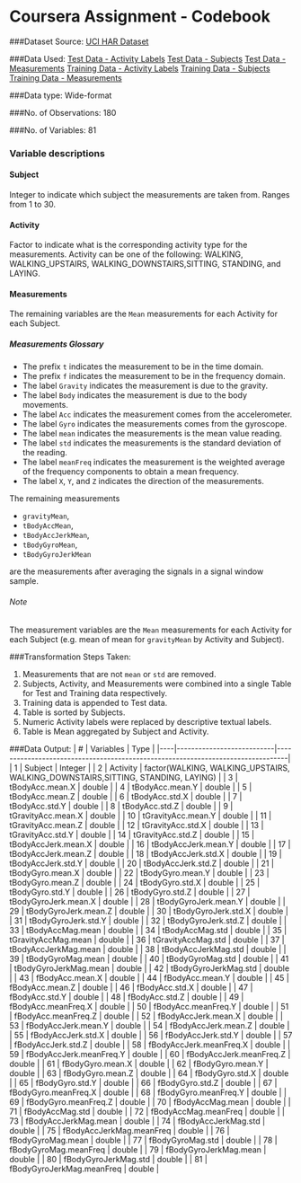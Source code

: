 Coursera Assignment - Codebook
===================

###Dataset Source:
[UCI HAR Dataset](https://github.com/eterna2/datasciencecoursera/tree/master/UCI%20HAR%20Dataset)

###Data Used: 
[Test Data - Activity Labels](https://github.com/eterna2/datasciencecoursera/blob/master/UCI%20HAR%20Dataset/test/y_test.txt)
[Test Data - Subjects](https://github.com/eterna2/datasciencecoursera/blob/master/UCI%20HAR%20Dataset/test/subject_train.txt)
[Test Data - Measurements](https://github.com/eterna2/datasciencecoursera/blob/master/UCI%20HAR%20Dataset/test/X_test.txt)
[Training Data - Activity Labels](https://github.com/eterna2/datasciencecoursera/blob/master/UCI%20HAR%20Dataset/train/y_train.txt)
[Training Data - Subjects](https://github.com/eterna2/datasciencecoursera/blob/master/UCI%20HAR%20Dataset/train/subject_train.txt)
[Training Data - Measurements](https://github.com/eterna2/datasciencecoursera/blob/master/UCI%20HAR%20Dataset/train/X_train.txt)

###Data type: Wide-format

###No. of Observations: 180

###No. of Variables: 81

### Variable descriptions
#### Subject
Integer to indicate which subject the measurements are taken from. Ranges from 1 to 30.

#### Activity
Factor to indicate what is the corresponding activity type for the measurements. Activity can be one of the following: WALKING, WALKING_UPSTAIRS, WALKING_DOWNSTAIRS,SITTING, STANDING, and LAYING.

#### Measurements
The remaining variables are the `Mean` measurements for each Activity for each Subject. 

##### Measurements Glossary
* The prefix `t` indicates the measurement to be in the time domain.
* The prefix `f` indicates the measurement to be in the frequency domain.
* The label `Gravity` indicates the measurement is due to the gravity.
* The label `Body` indicates the measurement is due to the body movements.
* The label `Acc` indicates the measurement comes from the accelerometer.
* The label `Gyro` indicates the measurements comes from the gyroscope.
* The label `mean` indicates the measurements is the mean value reading.
* The label `std` indicates the measurements is the standard deviation of the reading.
* The label `meanFreq` indicates the measurement is the weighted average of the frequency components to obtain a mean frequency.
* The label `X`, `Y`, and `Z` indicates the direction of the measurements.

The remaining measurements 

* `gravityMean`, 
* `tBodyAccMean`, 
* `tBodyAccJerkMean`, 
* `tBodyGyroMean`, 
* `tBodyGyroJerkMean`

are the measurements after averaging the signals in a signal window sample. 

###### Note
The measurement variables are the `Mean` measurements for each Activity for each Subject (e.g. mean of mean for `gravityMean` by Activity and Subject).

###Transformation Steps Taken:
1. Measurements that are not `mean` or `std` are removed.
2. Subjects, Activity, and Measurements were combined into a single Table for Test and Training data respectively.
3. Training data is appended to Test data.
4. Table is sorted by Subjects.
5. Numeric Activity labels were replaced by descriptive textual labels.
6. Table is Mean aggregated by Subject and Activity.


###Data Output: 
| #  | Variables                 | Type                                                                            |
|----|---------------------------|---------------------------------------------------------------------------------|
| 1  | Subject                   | Integer                                                                         |
| 2  | Activity                  | factor(WALKING, WALKING_UPSTAIRS, WALKING_DOWNSTAIRS,SITTING, STANDING, LAYING) |
| 3  | tBodyAcc.mean.X           | double                                                                          |
| 4  | tBodyAcc.mean.Y           | double                                                                          |
| 5  | tBodyAcc.mean.Z           | double                                                                          |
| 6  | tBodyAcc.std.X            | double                                                                          |
| 7  | tBodyAcc.std.Y            | double                                                                          |
| 8  | tBodyAcc.std.Z            | double                                                                          |
| 9  | tGravityAcc.mean.X        | double                                                                          |
| 10 | tGravityAcc.mean.Y        | double                                                                          |
| 11 | tGravityAcc.mean.Z        | double                                                                          |
| 12 | tGravityAcc.std.X         | double                                                                          |
| 13 | tGravityAcc.std.Y         | double                                                                          |
| 14 | tGravityAcc.std.Z         | double                                                                          |
| 15 | tBodyAccJerk.mean.X       | double                                                                          |
| 16 | tBodyAccJerk.mean.Y       | double                                                                          |
| 17 | tBodyAccJerk.mean.Z       | double                                                                          |
| 18 | tBodyAccJerk.std.X        | double                                                                          |
| 19 | tBodyAccJerk.std.Y        | double                                                                          |
| 20 | tBodyAccJerk.std.Z        | double                                                                          |
| 21 | tBodyGyro.mean.X          | double                                                                          |
| 22 | tBodyGyro.mean.Y          | double                                                                          |
| 23 | tBodyGyro.mean.Z          | double                                                                          |
| 24 | tBodyGyro.std.X           | double                                                                          |
| 25 | tBodyGyro.std.Y           | double                                                                          |
| 26 | tBodyGyro.std.Z           | double                                                                          |
| 27 | tBodyGyroJerk.mean.X      | double                                                                          |
| 28 | tBodyGyroJerk.mean.Y      | double                                                                          |
| 29 | tBodyGyroJerk.mean.Z      | double                                                                          |
| 30 | tBodyGyroJerk.std.X       | double                                                                          |
| 31 | tBodyGyroJerk.std.Y       | double                                                                          |
| 32 | tBodyGyroJerk.std.Z       | double                                                                          |
| 33 | tBodyAccMag.mean          | double                                                                          |
| 34 | tBodyAccMag.std           | double                                                                          |
| 35 | tGravityAccMag.mean       | double                                                                          |
| 36 | tGravityAccMag.std        | double                                                                          |
| 37 | tBodyAccJerkMag.mean      | double                                                                          |
| 38 | tBodyAccJerkMag.std       | double                                                                          |
| 39 | tBodyGyroMag.mean         | double                                                                          |
| 40 | tBodyGyroMag.std          | double                                                                          |
| 41 | tBodyGyroJerkMag.mean     | double                                                                          |
| 42 | tBodyGyroJerkMag.std      | double                                                                          |
| 43 | fBodyAcc.mean.X           | double                                                                          |
| 44 | fBodyAcc.mean.Y           | double                                                                          |
| 45 | fBodyAcc.mean.Z           | double                                                                          |
| 46 | fBodyAcc.std.X            | double                                                                          |
| 47 | fBodyAcc.std.Y            | double                                                                          |
| 48 | fBodyAcc.std.Z            | double                                                                          |
| 49 | fBodyAcc.meanFreq.X       | double                                                                          |
| 50 | fBodyAcc.meanFreq.Y       | double                                                                          |
| 51 | fBodyAcc.meanFreq.Z       | double                                                                          |
| 52 | fBodyAccJerk.mean.X       | double                                                                          |
| 53 | fBodyAccJerk.mean.Y       | double                                                                          |
| 54 | fBodyAccJerk.mean.Z       | double                                                                          |
| 55 | fBodyAccJerk.std.X        | double                                                                          |
| 56 | fBodyAccJerk.std.Y        | double                                                                          |
| 57 | fBodyAccJerk.std.Z        | double                                                                          |
| 58 | fBodyAccJerk.meanFreq.X   | double                                                                          |
| 59 | fBodyAccJerk.meanFreq.Y   | double                                                                          |
| 60 | fBodyAccJerk.meanFreq.Z   | double                                                                          |
| 61 | fBodyGyro.mean.X          | double                                                                          |
| 62 | fBodyGyro.mean.Y          | double                                                                          |
| 63 | fBodyGyro.mean.Z          | double                                                                          |
| 64 | fBodyGyro.std.X           | double                                                                          |
| 65 | fBodyGyro.std.Y           | double                                                                          |
| 66 | fBodyGyro.std.Z           | double                                                                          |
| 67 | fBodyGyro.meanFreq.X      | double                                                                          |
| 68 | fBodyGyro.meanFreq.Y      | double                                                                          |
| 69 | fBodyGyro.meanFreq.Z      | double                                                                          |
| 70 | fBodyAccMag.mean          | double                                                                          |
| 71 | fBodyAccMag.std           | double                                                                          |
| 72 | fBodyAccMag.meanFreq      | double                                                                          |
| 73 | fBodyAccJerkMag.mean      | double                                                                          |
| 74 | fBodyAccJerkMag.std       | double                                                                          |
| 75 | fBodyAccJerkMag.meanFreq  | double                                                                          |
| 76 | fBodyGyroMag.mean         | double                                                                          |
| 77 | fBodyGyroMag.std          | double                                                                          |
| 78 | fBodyGyroMag.meanFreq     | double                                                                          |
| 79 | fBodyGyroJerkMag.mean     | double                                                                          |
| 80 | fBodyGyroJerkMag.std      | double                                                                          |
| 81 | fBodyGyroJerkMag.meanFreq | double                                                                          |
